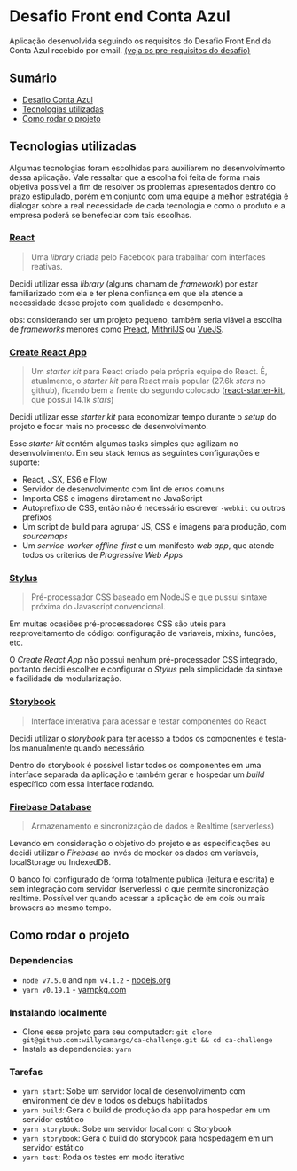 # Desafio Front end Conta Azul

Aplicação desenvolvida seguindo os requisitos do Desafio Front End da Conta Azul recebido por email. [(veja os pre-requisitos do desafio)](./CHALLENGE.md)

## Sumário

* [Desafio Conta Azul](./CHALLENGE.md)
* [Tecnologias utilizadas](#tecnologias-utilizadas)
* [Como rodar o projeto](#como-rodar-o-projeto)

## Tecnologias utilizadas

Algumas tecnologias foram escolhidas para auxiliarem no desenvolvimento dessa aplicação. Vale ressaltar que a escolha foi feita de forma mais objetiva possível a fim de resolver os problemas apresentados dentro do prazo estipulado, porém em conjunto com uma equipe a melhor estratégia é dialogar sobre a real necessidade de cada tecnologia e como o produto e a empresa poderá se benefeciar com tais escolhas.

### [React](https://facebook.github.io/react/)

> Uma *library* criada pelo Facebook para trabalhar com interfaces reativas.

Decidi utilizar essa *library* (alguns chamam de *framework*) por estar familiarizado com ela e ter plena confiança em que ela atende a necessidade desse projeto com qualidade e desempenho.

obs: considerando ser um projeto pequeno, também seria viável a escolha de *frameworks* menores como [Preact](https://preactjs.com), [MithrilJS](https://mithril.js.org) ou [VueJS](https://vuejs.org/).

### [Create React App](https://github.com/facebookincubator/create-react-app)

> Um *starter kit* para React criado pela própria equipe do React. É, atualmente, o *starter kit* para React mais popular (27.6k *stars* no github), ficando bem a frente do segundo colocado ([react-starter-kit](https://github.com/kriasoft/react-starter-kit), que possuí 14.1k *stars*)

Decidi utilizar esse *starter kit* para economizar tempo durante o *setup* do projeto e focar mais no processo de desenvolvimento.

Esse *starter kit* contém algumas tasks simples que agilizam no desenvolvimento. Em seu stack temos as seguintes configurações e suporte:

* React, JSX, ES6 e Flow
* Servidor de desenvolvimento com lint de erros comuns
* Importa CSS e imagens diretament no JavaScript
* Autoprefixo de CSS, então não é necessário escrever `-webkit` ou outros prefixos
* Um script de build para agrupar JS, CSS e imagens para produção, com *sourcemaps*
* Um *service-worker offline-first*  e um manifesto *web app*, que atende todos os criterios de *Progressive Web Apps*

### [Stylus](http://stylus-lang.com/)
> Pré-processador CSS baseado em NodeJS e que pussuí sintaxe próxima do Javascript convencional.

Em muitas ocasiões pré-processadores CSS são uteis para reaproveitamento de código: configuração de variaveis, mixins, funcões, etc.

O *Create React App* não possui nenhum pré-processador CSS integrado, portanto decidi escolher e configurar o *Stylus* pela simplicidade da sintaxe e facilidade de modularização.

### [Storybook](https://storybook.js.org/)
> Interface interativa para acessar e testar componentes do React

Decidi utilizar o *storybook* para ter acesso a todos os componentes e testa-los manualmente quando necessário.

Dentro do storybook é possível listar todos os componentes em uma interface separada da aplicação e também gerar e hospedar um *build* específico com essa interface rodando.

### [Firebase Database](https://firebase.google.com/)
> Armazenamento e sincronização de dados e Realtime (serverless)

Levando em consideração o objetivo do projeto e as especificações eu decidi utilizar o *Firebase* ao invés de mockar os dados em variaveis, localStorage ou IndexedDB.

O banco foi configurado de forma totalmente pública (leitura e escrita) e sem integração com servidor (serverless) o que permite sincronização realtime. Possível ver quando acessar a aplicação de em dois ou mais browsers ao mesmo tempo.

## Como rodar o projeto

### Dependencias
* `node v7.5.0`  and `npm v4.1.2` - [nodejs.org](https://nodejs.org)
* `yarn v0.19.1` - [yarnpkg.com](https://yarnpkg.com)

### Instalando localmente

* Clone esse projeto para seu computador: `git clone git@github.com:willycamargo/ca-challenge.git && cd ca-challenge`
* Instale as dependencias: `yarn`

### Tarefas

* `yarn start`: Sobe um servidor local de desenvolvimento com environment de dev e todos os debugs habilitados
* `yarn build`: Gera o build de produção da app para hospedar em um servidor estático
* `yarn storybook`: Sobe um servidor local com o Storybook
* `yarn storybook`: Gera o build do storybook para hospedagem em um servidor estático
* `yarn test`: Roda os testes em modo iterativo
